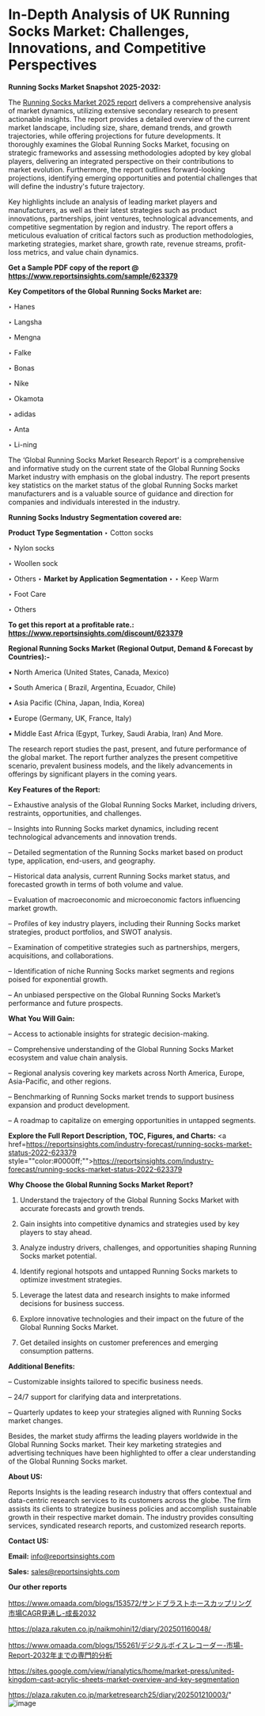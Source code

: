 # In-Depth Analysis of UK Running Socks Market: Challenges, Innovations, and Competitive Perspectives

<strong>Running Socks Market Snapshot 2025-2032:</strong>

The <a href=https://www.reportsinsights.com/sample/623379>Running Socks Market 2025 report</a> delivers a comprehensive analysis of market dynamics, utilizing extensive secondary research to present actionable insights. The report provides a detailed overview of the current market landscape, including size, share, demand trends, and growth trajectories, while offering projections for future developments. It thoroughly examines the Global Running Socks Market, focusing on strategic frameworks and assessing methodologies adopted by key global players, delivering an integrated perspective on their contributions to market evolution. Furthermore, the report outlines forward-looking projections, identifying emerging opportunities and potential challenges that will define the industry's future trajectory.

Key highlights include an analysis of leading market players and manufacturers, as well as their latest strategies such as product innovations, partnerships, joint ventures, technological advancements, and competitive segmentation by region and industry. The report offers a meticulous evaluation of critical factors such as production methodologies, marketing strategies, market share, growth rate, revenue streams, profit-loss metrics, and value chain dynamics.

<strong>Get a Sample PDF copy of the report @ <a href=https://www.reportsinsights.com/sample/623379 style=color:#0000ff;>https://www.reportsinsights.com/sample/623379</a></strong>

<strong>Key Competitors of the Global Running Socks Market are:</strong>

‣ Hanes

‣ Langsha

‣ Mengna

‣ Falke

‣ Bonas

‣ Nike

‣ Okamota

‣ adidas

‣ Anta

‣ Li-ning

The ‘Global Running Socks Market Research Report’ is a comprehensive and informative study on the current state of the Global Running Socks Market industry with emphasis on the global industry. The report presents key statistics on the market status of the global Running Socks market manufacturers and is a valuable source of guidance and direction for companies and individuals interested in the industry.

<strong>Running Socks Industry Segmentation covered are:</strong>

<strong>Product Type Segmentation</strong>
‣
Cotton socks

‣ Nylon socks

‣ Woollen sock

‣ Others
‣ 
<strong>Market by Application Segmentation</strong>
‣
‣  Keep Warm

‣ Foot Care

‣ Others

<strong>To get this report at a profitable rate.: <a href=https://www.reportsinsights.com/discount/623379 style=color:#0000ff;>https://www.reportsinsights.com/discount/623379</a></strong>

<strong>Regional Running Socks Market (Regional Output, Demand &amp; Forecast by Countries):-</strong>

• North America (United States, Canada, Mexico)

• South America ( Brazil, Argentina, Ecuador, Chile)

• Asia Pacific (China, Japan, India, Korea)

• Europe (Germany, UK, France, Italy)

• Middle East Africa (Egypt, Turkey, Saudi Arabia, Iran) And More.

The research report studies the past, present, and future performance of the global market. The report further analyzes the present competitive scenario, prevalent business models, and the likely advancements in offerings by significant players in the coming years.

<strong>Key Features of the Report:</strong>

– Exhaustive analysis of the Global Running Socks Market, including drivers, restraints, opportunities, and challenges.

– Insights into Running Socks market dynamics, including recent technological advancements and innovation trends.

– Detailed segmentation of the Running Socks market based on product type, application, end-users, and geography.

– Historical data analysis, current Running Socks market status, and forecasted growth in terms of both volume and value.

– Evaluation of macroeconomic and microeconomic factors influencing market growth.

– Profiles of key industry players, including their Running Socks market strategies, product portfolios, and SWOT analysis.

– Examination of competitive strategies such as partnerships, mergers, acquisitions, and collaborations.

– Identification of niche Running Socks market segments and regions poised for exponential growth.

– An unbiased perspective on the Global Running Socks Market’s performance and future prospects.

<strong>What You Will Gain:</strong>

– Access to actionable insights for strategic decision-making.

– Comprehensive understanding of the Global Running Socks Market ecosystem and value chain analysis.

– Regional analysis covering key markets across North America, Europe, Asia-Pacific, and other regions.

– Benchmarking of Running Socks market trends to support business expansion and product development.

– A roadmap to capitalize on emerging opportunities in untapped segments.

<strong>Explore the Full Report Description, TOC, Figures, and Charts:</strong>
<a href=https://reportsinsights.com/industry-forecast/running-socks-market-status-2022-623379 style=""color:#0000ff;"">https://reportsinsights.com/industry-forecast/running-socks-market-status-2022-623379</a>

<strong>Why Choose the Global Running Socks Market Report?</strong>

1. Understand the trajectory of the Global Running Socks Market with accurate forecasts and growth trends.

2. Gain insights into competitive dynamics and strategies used by key players to stay ahead.

3. Analyze industry drivers, challenges, and opportunities shaping Running Socks market potential.

4. Identify regional hotspots and untapped Running Socks markets to optimize investment strategies.

5. Leverage the latest data and research insights to make informed decisions for business success.

6. Explore innovative technologies and their impact on the future of the Global Running Socks Market.

7. Get detailed insights on customer preferences and emerging consumption patterns.

<strong>Additional Benefits:</strong>

– Customizable insights tailored to specific business needs.

– 24/7 support for clarifying data and interpretations.

– Quarterly updates to keep your strategies aligned with Running Socks market changes.

Besides, the market study affirms the leading players worldwide in the Global Running Socks market. Their key marketing strategies and advertising techniques have been highlighted to offer a clear understanding of the Global Running Socks market.

<strong><strong>About US</strong>:</strong>

Reports Insights is the leading research industry that offers contextual and data-centric research services to its customers across the globe. The firm assists its clients to strategize business policies and accomplish sustainable growth in their respective market domain. The industry provides consulting services, syndicated research reports, and customized research reports.

<strong>Contact US:</strong>

<p class=><b>Email:</b> <a href=mailto:info@reportsinsights.com>info@reportsinsights.com</a></p>
<p class=><b>Sales:</b> <a href=mailto:sales@reportsinsights.com>sales@reportsinsights.com</a></p>

<strong>Our other reports</strong>

<a href=https://www.omaada.com/blogs/153572/サンドブラストホースカップリング市場CAGR見通し-成長2032>https://www.omaada.com/blogs/153572/サンドブラストホースカップリング市場CAGR見通し-成長2032</a>

<a href=https://plaza.rakuten.co.jp/naikmohini12/diary/202501160048/>https://plaza.rakuten.co.jp/naikmohini12/diary/202501160048/</a>

<a href=https://www.omaada.com/blogs/155261/デジタルボイスレコーダー-市場-Report-2032年までの専門的分析>https://www.omaada.com/blogs/155261/デジタルボイスレコーダー-市場-Report-2032年までの専門的分析</a>

<a href=https://sites.google.com/view/rianalytics/home/market-press/united-kingdom-cast-acrylic-sheets-market-overview-and-key-segmentation>https://sites.google.com/view/rianalytics/home/market-press/united-kingdom-cast-acrylic-sheets-market-overview-and-key-segmentation</a>

<a href=https://plaza.rakuten.co.jp/marketresearch25/diary/202501210003/>https://plaza.rakuten.co.jp/marketresearch25/diary/202501210003/</a>"
![image](https://github.com/user-attachments/assets/b18c5ea8-f07b-4e5d-9bff-8ceb52efea1e)
